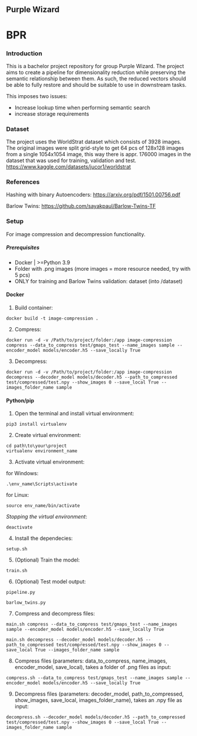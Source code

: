 ## Purple Wizard

# BPR

### Introduction

This is a bachelor project repository for group Purple Wizard. The project aims to create a pipeline for dimensionality reduction while preserving the semantic relationship between them. As such, the reduced vectors should be able to fully restore and should be suitable to use in downstream tasks.

This imposes two issues:

* Increase lookup time when performing semantic search
* increase storage requirements

### Dataset
The project uses the WorldStrat dataset which consists of 3928 images. The original images were split grid-style to get 64 pcs of 128x128 images from a single 1054x1054 image, this way there is appr. 176000 images in the dataset that was used for training, validation and test. https://www.kaggle.com/datasets/jucor1/worldstrat

### References

Hashing with binary Autoencoders: https://arxiv.org/pdf/1501.00756.pdf

Barlow Twins: https://github.com/sayakpaul/Barlow-Twins-TF

### Setup

For image compression and decompression functionality.

##### Prerequisites

- Docker | >=Python 3.9
- Folder with .png images (more images = more resource needed, try with 5 pcs)
- ONLY for training and Barlow Twins validation: dataset (into /dataset)

#### Docker

1. Build container:

```
docker build -t image-compression .
```

2. Compress:

```
docker run -d -v /Path/to/project/folder:/app image-compression compress --data_to_compress test/gmaps_test --name_images sample --encoder_model models/encoder.h5 --save_locally True
```

3. Decompress:

```
docker run -d -v /Path/to/project/folder:/app image-compression decompress --decoder_model models/decoder.h5 --path_to_compressed test/compressed/test.npy --show_images 0 --save_local True --images_folder_name sample
```

#### Python/pip

1. Open the terminal and install virtual environment:

```
pip3 install virtualenv
```

2. Create virtual environment:

```
cd path\to\your\project
virtualenv environment_name
```

3. Activate virtual environment:

for Windows:
```
.\env_name\Scripts\activate
```
for Linux:
```
source env_name/bin/activate
```

_Stopping the virtual environment_:
```
deactivate
```

4. Install the dependecies:

```
setup.sh
```

5. (Optional) Train the model:

```
train.sh
```

6. (Optional) Test model output:

```
pipeline.py
```
```
barlow_twins.py
```

7. Compress and decompress files:

```
main.sh compress --data_to_compress test/gmaps_test --name_images sample --encoder_model models/encoder.h5 --save_locally True
```

```
main.sh decompress --decoder_model models/decoder.h5 --path_to_compressed test/compressed/test.npy --show_images 0 --save_local True --images_folder_name sample
```

8. Compress files (parameters: data_to_compress, name_images, encoder_model, save_local), takes a folder of .png files as input:

```
compress.sh --data_to_compress test/gmaps_test --name_images sample --encoder_model models/encoder.h5 --save_locally True
```

9. Decompress files (parameters: decoder_model, path_to_compressed, show_images, save_local, images_folder_name), takes an .npy file as input:

```
decompress.sh --decoder_model models/decoder.h5 --path_to_compressed test/compressed/test.npy --show_images 0 --save_local True --images_folder_name sample
```

